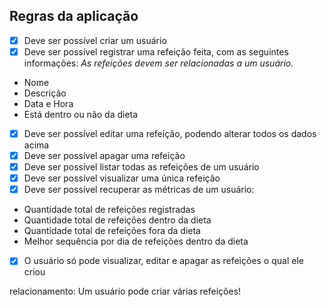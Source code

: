 ## Regras da aplicação

- [x] Deve ser possível criar um usuário
- [x] Deve ser possível registrar uma refeição feita, com as seguintes informações:
      _As refeições devem ser relacionadas a um usuário._

- Nome
- Descrição
- Data e Hora
- Está dentro ou não da dieta

- [x] Deve ser possível editar uma refeição, podendo alterar todos os dados acima
- [x] Deve ser possível apagar uma refeição
- [x] Deve ser possível listar todas as refeições de um usuário
- [x] Deve ser possível visualizar uma única refeição
- [x] Deve ser possível recuperar as métricas de um usuário:

- Quantidade total de refeições registradas
- Quantidade total de refeições dentro da dieta
- Quantidade total de refeições fora da dieta
- Melhor sequência por dia de refeições dentro da dieta

- [x] O usuário só pode visualizar, editar e apagar as refeições o qual ele criou

relacionamento: Um usuário pode criar várias refeições!
